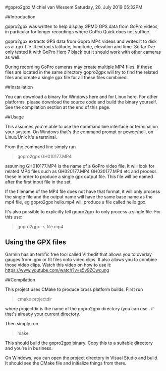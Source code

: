 #gopro2gpx
Michiel van Wessem
Saturday, 20. July 2019 05:32PM 


##Introduction

gopro2gpx  was written to help display GPMD GPS data from GoPro videos, in particular for longer recordings where GoPro Quick does not suffice.


gopro2gpx extracts GPS data from Gopro MP4 videos and writes it to disk as a .gpx file. It extracts latitude, longitude, elevation and time. So far I've only tested it with GoPro Hero 7 black but it should work with other cameras as well.

During recording GoPro cameras  may create multiple MP4 files. If these files are located in the same directory gopro2gpx will try to find the related files and create a single gpx file for all these files combined.

##Installation

You can download a binary for Windows here and for Linux here. For other platforms, please download the source code and build the binary yourself. See the compilation section at the end of this page.

##Usage

This assumes you're able to use the command line interface or terminal on your system. On Windows that's the command prompt or powershell, on Linux/Unix it's a terminal.

From the command line simply run

>gopro2gpx GH010177.MP4

assuming GH010177.MP4 is the name of a GoPro video file. It will look for related MP4 files such as GH020177.MP4 GH030177.MP4 etc and process these in order to produce a single gpx output file. This file will be named after the first input file in the set.

If the filename of the MP4 file does not have that format, it will only process the single file and the output name will have the same base name as the mp4 file, eg gopro2gpx hello.mp4 will produce a file called hello.gpx.

It's also possible to explicitly tell gopro2gpx to only process a single file. For this use:
>gopro2gpx -s file.mp4

## Using the GPX files
Garmin has an terrific free tool called Virbedit that allows you to overlay gauges from .gpx or fit files onto video clips. It also allows you to combine those video clips.
Watch this video on how to use it: https://www.youtube.com/watch?v=s5v9ZCwcung 
 

##Compilation

This project uses CMake to produce cross platform builds. First run
>cmake projectdir

where projectdir is the name of the gopro2gpx directory (you can use . if that's already your current directory.

Then simply run 
>make 

This should build the gopro2gpx binary. Copy this to a suitable directory and you're in business.

On Windows, you can open the project directory in Visual Studio and build. It should see the CMake file and initialize things from there.


